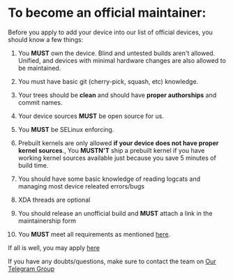 # To become an official maintainer:

Before you apply to add your device into our list of official devices, you should know a few things:

1. You **MUST** own the device. Blind and untested builds aren't allowed. Unified, and devices with minimal hardware changes are also allowed to be maintained.

2. You must have basic git (cherry-pick, squash, etc) knowledge.

3. Your trees should be **clean** and should have **proper authorships** and commit names.

4. Your device sources **MUST** be open source for us.

5. You **MUST** be SELinux enforcing.

6. Prebuilt kernels are only allowed **if your device does not have proper kernel sources**., You **MUSTN'T** ship a prebuilt kernel if you have working kernel sources available just because you save 5 minutes of build time.

7. You should have some basic knowledge of reading logcats and managing most device releated errors/bugs

8. XDA threads are optional

9. You should release an unofficial build and **MUST** attach a link in the maintainership form

10. You **MUST** meet all requirements as mentioned [here](requirements.md).

If all is well, you may apply [here](https://forms.gle/YgMdMCdR68fqgGaR6)

If you have any doubts/questions, make sure to contact the team on [Our Telegram Group](https://t.me/riceDroidsupport)
